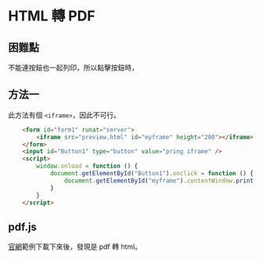 # HTML 轉 PDF

## 困難點

不能連按鈕也一起列印，所以點擊按鈕時，

## 方法一
此方法有個 `<iframe>`，因此不可行。

```html
    <form id="form1" runat="server">
        <iframe src="preview.html" id="myframe" height="200"></iframe>
    </form>
    <input id="Button1" type="button" value="pring iframe" />
    <script>
        window.onload = function () {
            document.getElementById("Button1").onclick = function () { // when clicking the button, print the iframe
                document.getElementById("myframe").contentWindow.print();
            }
        }
    </script>
```

## pdf.js

[官網](https://mozilla.github.io/pdf.js/getting_started/#download)範例下載下來後，發現是 pdf 轉 html。